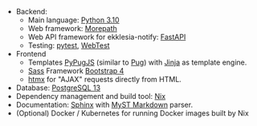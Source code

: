 - Backend:
  - Main language: [Python 3.10](https://www.python.org)
  - Web framework: [Morepath](http://morepath.readthedocs.org)
  - Web API framework for ekklesia-notify: [FastAPI](https://fastapi.tiangolo.com/)
  - Testing: [pytest](https://pytest.org),
    [WebTest](https://docs.pylonsproject.org/projects/webtest/en/latest/)
- Frontend
  - Templates [PyPugJS](https://github.com/kakulukia/pypugjs) (similar to [Pug](https://pugjs.org))
    with [Jinja](https://jinja.palletsprojects.com) as template engine.
  - [Sass](https://sass-lang.com) Framework [Bootstrap 4](https://getbootstrap.com)
  - [htmx](https://htmx.org) for "AJAX" requests directly from HTML.
- Database: [PostgreSQL 13](https://www.postgresql.com)
- Dependency management and build tool: [Nix](https://nixos.org/nix)
- Documentation: [Sphinx](https://sphinx-doc.org) with [MyST Markdown](https://myst-parser.readthedocs.io) parser.
- (Optional) Docker / Kubernetes for running Docker images built by Nix
